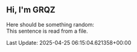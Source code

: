 ## Hi, I'm GRQZ
Here should be something random:  
This sentence is read from a file.


Last Update: 2025-04-25 06:15:04.621358+00:00
